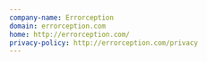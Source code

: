 ```yaml
---
company-name: Errorception
domain: errorception.com
home: http://errorception.com/
privacy-policy: http://errorception.com/privacy
---
```




